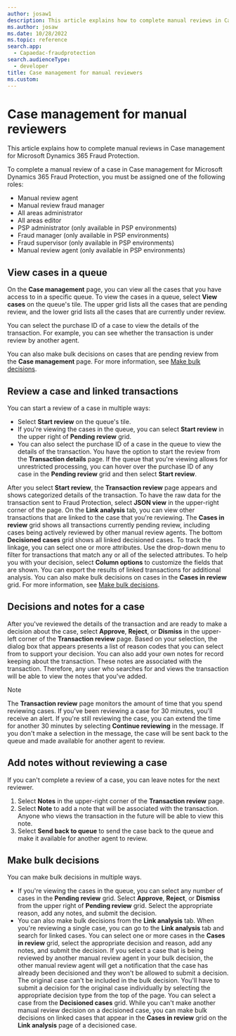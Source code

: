 ```yaml
---
author: josaw1
description: This article explains how to complete manual reviews in Case management for Microsoft Dynamics 365 Fraud Protection.
ms.author: josaw
ms.date: 10/28/2022
ms.topic: reference
search.app: 
  - Capaedac-fraudprotection
search.audienceType:
  - developer
title: Case management for manual reviewers
ms.custom:
---
```


# Case management for manual reviewers

This article explains how to complete manual reviews in Case management for Microsoft Dynamics 365 Fraud Protection.

To complete a manual review of a case in Case management for Microsoft Dynamics 365 Fraud Protection, you must be assigned one of the following roles:

- Manual review agent 
- Manual review fraud manager
- All areas administrator
- All areas editor 
- PSP administrator (only available in PSP environments)
- Fraud manager (only available in PSP environments)
- Fraud supervisor (only available in PSP environments)
- Manual review agent (only available in PSP environments)

## View cases in a queue

On the **Case management** page, you can view all the cases that you have access to in a specific queue. To view the cases in a queue, select **View cases** on the queue's tile. The upper grid lists all the cases that are pending review, and the lower grid lists all the cases that are currently under review.

You can select the purchase ID of a case to view the details of the transaction. For example, you can see whether the transaction is under review by another agent.

You can also make bulk decisions on cases that are pending review from the **Case management** page. For more information, see [Make bulk decisions](#make-bulk-decisions).

## Review a case and linked transactions

You can start a review of a case in multiple ways:

- Select **Start review** on the queue's tile.
- If you're viewing the cases in the queue, you can select **Start review** in the upper right of **Pending review** grid.
- You can also select the purchase ID of a case in the queue to view the details of the transaction. You have the option to start the review from the **Transaction details** page. If the queue that you're viewing allows for unrestricted processing, you can hover over the purchase ID of any case in the **Pending review** grid and then select **Start review**.

After you select **Start review**, the **Transaction review** page appears and shows categorized details of the transaction. To have the raw data for the transaction sent to Fraud Protection, select **JSON view** in the upper-right corner of the page. On the **Link analysis** tab, you can view other transactions that are linked to the case that you're reviewing. The **Cases in review** grid shows all transactions currently pending review, including cases being actively reviewed by other manual review agents. The bottom **Decisioned cases** grid shows all linked decisioned cases. To track the linkage, you can select one or more attributes. Use the drop-down menu to filter for transactions that match any or all of the selected attributes. To help you with your decision, select **Column options** to customize the fields that are shown. You can export the results of linked transactions for additional analysis. You can also make bulk decisions on cases in the **Cases in review** grid. For more information, see [Make bulk decisions](#make-bulk-decisions).

## Decisions and notes for a case

After you've reviewed the details of the transaction and are ready to make a decision about the case, select **Approve**, **Reject**, or **Dismiss** in the upper-left corner of the **Transaction review** page. Based on your selection, the dialog box that appears presents a list of reason codes that you can select from to support your decision. You can also add your own notes for record keeping about the transaction. These notes are associated with the transaction. Therefore, any user who searches for and views the transaction will be able to view the notes that you've added.

> [!NOTE]
> The **Transaction review** page monitors the amount of time that you spend reviewing cases. If you've been reviewing a case for 30 minutes, you'll receive an alert. If you're still reviewing the case, you can extend the time for another 30 minutes by selecting **Continue reviewing** in the message. If you don't make a selection in the message, the case will be sent back to the queue and made available for another agent to review.

## Add notes without reviewing a case

If you can't complete a review of a case, you can leave notes for the next reviewer.

1. Select **Notes** in the upper-right corner of the **Transaction review** page.
1. Select **Note** to add a note that will be associated with the transaction. Anyone who views the transaction in the future will be able to view this note.
1. Select **Send back to queue** to send the case back to the queue and make it available for another agent to review. 

## Make bulk decisions

You can make bulk decisions in multiple ways.

- If you're viewing the cases in the queue, you can select any number of cases in the **Pending review** grid. Select **Approve**, **Reject**, or **Dismiss** from the upper right of **Pending review** grid. Select the appropriate reason, add any notes, and submit the decision.
- You can also make bulk decisions from the **Link analysis** tab. When you're reviewing a single case, you can go to the **Link analysis** tab and search for linked cases. You can select one or more cases in the **Cases in review** grid, select the appropriate decision and reason, add any notes, and submit the decision. If you select a case that is being reviewed by another manual review agent in your bulk decision, the other manual review agent will get a notification that the case has already been decisioned and they won't be allowed to submit a decision. The original case can't be included in the bulk decision. You'll have to submit a decision for the original case individually by selecting the appropriate decision type from the top of the page. You can select a case from the **Decisioned cases** grid. While you can't make another manual review decision on a decisioned case, you can make bulk decisions on linked cases that appear in the **Cases in review** grid on the **Link analysis** page of a decisioned case.   


